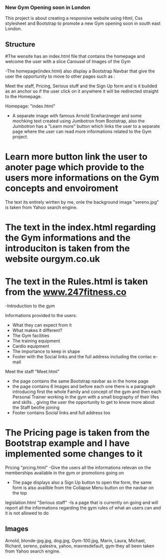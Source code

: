 ### New Gym Opening soon in London 

This project is about creating a responsive website using Html, Css stylesheet and Bootstrap to promote a new Gym opening soon in south east London.

## Structure 

#The wensite has an index.html file that contains the homepage and welcome the user with  a slice Carousel of Images of the Gym

-The homepage(index.html) also display a Bootstrap Navbar that give the user the opportunity to move to other pages such as : 

Meet the staff, Pricing, Serious stuff and the Sign Up form and is it builded as an anchor so if the user click on it anywhere it will be redirected straight to the Homepage. 

Homepage: "index.html" 
- A separate image with famous Arnold Scwharzneger and some mochking text created using Jumbotron from Bootstrap, also the Jumbotron has a "Learn more" button which links the user to a separate page where the user can read more informations related to the Gym project.

# Learn more button link the user to anoter page which provide to the users more informations on the Gym concepts and envoiroment 
The text its entirely wirtten by me, onle the background image "sereno.jpg" is taken from Yahoo search engine. 

# The text in the index.html regarding the Gym informations and the introduciton is taken from the website ourgym.co.uk 
# The text in the Rules.html is taken from the www.247fitness.co

 -Introduction to the gym
 
  Informations provided to the users: 
  - What they can expect from it 
  - What makes it different?
 - The Gym facilities
 - The training equipment
 - Cardio equipment
 - The importance to keep in shape 
 - Footer with the Social links and the full address including the contac e-mail 


Meet the staff "Meet.html"
- the page contains the same Bootstrap navbar as in the home page 
- the page contains 6 Images and before each one there is a paragraph introducing first the whole Family and concept of the gym and then each Personal Trainer  working in the gym with a small biography of their lifes and skills. , giving the user the opportunity to get to know more about the Staff beofre joining 
- Footer contains Social links and full address too 

# The Pricing page is taken from the Bootstrap example and I have implemented some changes to it 
Pricing "prcing.html"
-Give the users all the informations relevan on the memberships available in the gym or promotions going on
- The page displays also a Sign Up button to open the form, the same form is also availble from the Collapse Menu button on the navbar on the top


legislation.html "Serious staff" 
-Is a page that is currently on going and will report all the informations regarding the gym rules of what an users can and it is not allowed to do


## Images 
Arnold, blonde-jpg.jpg, dog.jpg, Gym-100.jpg, Marin, Laura, Michael, Richard, sereno, palestra, yahoo, maxresdefault, gym they all been taken from Yahoo search engine. 















